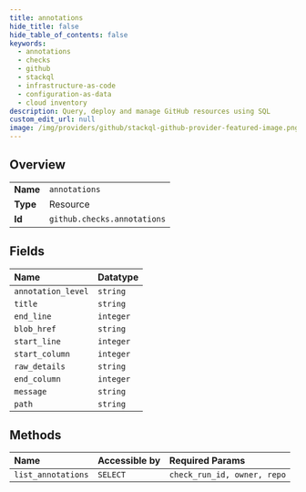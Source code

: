 ```yaml
---
title: annotations
hide_title: false
hide_table_of_contents: false
keywords:
  - annotations
  - checks
  - github    
  - stackql
  - infrastructure-as-code
  - configuration-as-data
  - cloud inventory
description: Query, deploy and manage GitHub resources using SQL
custom_edit_url: null
image: /img/providers/github/stackql-github-provider-featured-image.png
---
```

  
    

## Overview
<table><tbody>
<tr><td><b>Name</b></td><td><code>annotations</code></td></tr>
<tr><td><b>Type</b></td><td>Resource</td></tr>
<tr><td><b>Id</b></td><td><code>github.checks.annotations</code></td></tr>
</tbody></table>

## Fields
| Name | Datatype |
|:-----|:---------|
| `annotation_level` | `string` |
| `title` | `string` |
| `end_line` | `integer` |
| `blob_href` | `string` |
| `start_line` | `integer` |
| `start_column` | `integer` |
| `raw_details` | `string` |
| `end_column` | `integer` |
| `message` | `string` |
| `path` | `string` |
## Methods
| Name | Accessible by | Required Params |
|:-----|:--------------|:----------------|
| `list_annotations` | `SELECT` | `check_run_id, owner, repo` |
